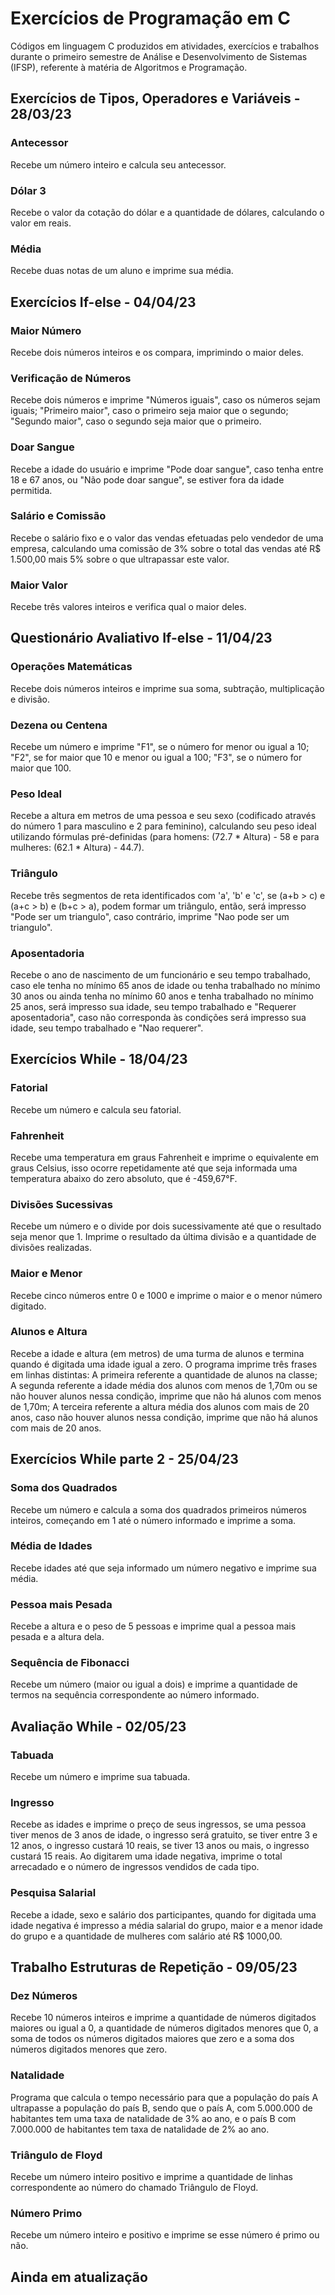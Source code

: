 # Exercícios de Programação em C
Códigos em linguagem C produzidos em atividades, exercícios e trabalhos durante o primeiro semestre de Análise e Desenvolvimento de Sistemas (IFSP), referente à matéria de Algoritmos e Programação.

## Exercícios de Tipos, Operadores e Variáveis - 28/03/23
### Antecessor
Recebe um número inteiro e calcula seu antecessor.
### Dólar 3
Recebe o valor da cotação do dólar e a quantidade de dólares, calculando o valor em reais.
### Média
Recebe duas notas de um aluno e imprime sua média.

## Exercícios If-else - 04/04/23
### Maior Número
Recebe dois números inteiros e os compara, imprimindo o maior deles.
### Verificação de Números
Recebe dois números e imprime "Números iguais", caso os números sejam iguais; "Primeiro maior", caso o primeiro seja maior que o segundo; "Segundo maior", caso o segundo seja maior que o primeiro.
### Doar Sangue
Recebe a idade do usuário e imprime "Pode doar sangue", caso tenha entre 18 e 67 anos, ou "Não pode doar sangue", se estiver fora da idade permitida.
### Salário e Comissão
Recebe o salário fixo e o valor das vendas efetuadas pelo vendedor de uma empresa, calculando uma comissão de 3% sobre o total das vendas até R$ 1.500,00 mais 5% sobre o que ultrapassar este valor.
### Maior Valor
Recebe três valores inteiros e verifica qual o maior deles.

## Questionário Avaliativo If-else - 11/04/23
### Operações Matemáticas
Recebe dois números inteiros e imprime sua soma, subtração, multiplicação e divisão.
### Dezena ou Centena
Recebe um número e imprime "F1", se o número for menor ou igual a 10; "F2", se for maior que 10 e menor ou igual a 100; "F3", se o número for maior que 100.
### Peso Ideal
Recebe a altura em metros de uma pessoa e seu sexo (codificado através do número 1 para masculino e 2 para feminino), calculando seu peso ideal utilizando fórmulas pré-definidas (para homens: (72.7 * Altura) - 58 e para mulheres: (62.1 * Altura) - 44.7).
### Triângulo
Recebe três segmentos de reta identificados com 'a', 'b' e 'c', se (a+b > c) e (a+c > b) e (b+c > a), podem formar um triângulo, então, será impresso "Pode ser um triangulo", caso contrário, imprime "Nao pode ser um triangulo".
### Aposentadoria
Recebe o ano de nascimento de um funcionário e seu tempo trabalhado, caso ele tenha no mínimo 65 anos de idade ou tenha trabalhado no mínimo 30 anos ou ainda tenha no mínimo 60 anos e tenha trabalhado no mínimo 25 anos, será impresso sua idade, seu tempo trabalhado e "Requerer aposentadoria", caso não corresponda às condições será impresso sua idade, seu tempo trabalhado e "Nao requerer".

## Exercícios While - 18/04/23
### Fatorial
Recebe um número e calcula seu fatorial.
### Fahrenheit
Recebe uma temperatura em graus Fahrenheit e imprime o equivalente em graus Celsius, isso ocorre repetidamente até que seja informada uma temperatura abaixo do zero absoluto, que é -459,67°F.
### Divisões Sucessivas
Recebe um número e o divide por dois sucessivamente até que o resultado seja menor que 1. Imprime o resultado da última divisão e a quantidade de divisões realizadas.
### Maior e Menor
Recebe cinco números entre 0 e 1000 e imprime o maior e o menor número digitado.
### Alunos e Altura
Recebe a idade e altura (em metros) de uma turma de alunos e termina quando é digitada uma idade igual a zero. O programa imprime três frases em linhas distintas: A primeira referente a quantidade de alunos na classe; A segunda referente a idade média dos alunos com menos de 1,70m ou se não houver alunos nessa condição, imprime que não há alunos com menos de 1,70m; A terceira referente a altura média dos alunos com mais de 20 anos, caso não houver alunos nessa condição, imprime que não há alunos com mais de 20 anos. 


## Exercícios While parte 2 - 25/04/23
### Soma dos Quadrados
Recebe um número e calcula a soma dos quadrados primeiros números inteiros, começando em 1 até o número informado e imprime a soma.
### Média de Idades
Recebe idades até que seja informado um número negativo e imprime sua média.
### Pessoa mais Pesada
Recebe a altura e o peso de 5 pessoas e imprime qual a pessoa mais pesada e a altura dela.
### Sequência de Fibonacci
Recebe um número (maior ou igual a dois) e imprime a quantidade de termos na sequência correspondente ao número informado.

## Avaliação While - 02/05/23
### Tabuada
Recebe um número e imprime sua tabuada.
### Ingresso
Recebe as idades e imprime o preço de seus ingressos, se uma pessoa tiver menos de 3 anos de idade, o ingresso será gratuito, se tiver entre 3 e 12 anos, o ingresso custará 10 reais, se tiver 13 anos ou mais, o ingresso custará 15 reais. Ao digitarem uma idade negativa, imprime o total arrecadado e o número de ingressos vendidos de cada tipo.
### Pesquisa Salarial
Recebe a idade, sexo e salário dos participantes, quando for digitada uma idade negativa é impresso a média salarial do grupo, maior e a menor idade do grupo e a quantidade de mulheres com salário até R$ 1000,00.

## Trabalho Estruturas de Repetição - 09/05/23
### Dez Números
Recebe 10 números inteiros e imprime a quantidade de números digitados maiores ou igual a 0, a quantidade de números digitados menores que 0, a soma de todos os números digitados maiores que zero e a soma dos números digitados menores que zero.
### Natalidade
Programa que calcula o tempo necessário para que a população do país A ultrapasse a população do país B, sendo que o país A, com 5.000.000 de habitantes tem uma taxa de natalidade de 3% ao ano, e o país B com 7.000.000 de habitantes tem taxa de natalidade de 2% ao ano.
### Triângulo de Floyd
Recebe um número inteiro positivo e imprime a quantidade de linhas correspondente ao número do chamado Triângulo de Floyd.
### Número Primo
Recebe um número inteiro e positivo e imprime se esse número é primo ou não.

## Ainda em atualização
